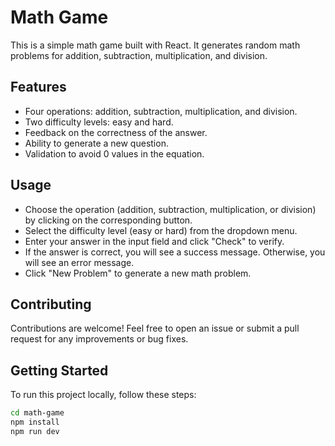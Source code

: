 # Math Game

This is a simple math game built with React. It generates random math problems for addition, subtraction, multiplication, and division.

## Features

- Four operations: addition, subtraction, multiplication, and division.
- Two difficulty levels: easy and hard.
- Feedback on the correctness of the answer.
- Ability to generate a new question.
- Validation to avoid 0 values in the equation.

## Usage

- Choose the operation (addition, subtraction, multiplication, or division) by clicking on the corresponding button.
- Select the difficulty level (easy or hard) from the dropdown menu.
- Enter your answer in the input field and click "Check" to verify.
- If the answer is correct, you will see a success message. Otherwise, you will see an error message.
- Click "New Problem" to generate a new math problem.

## Contributing

Contributions are welcome! Feel free to open an issue or submit a pull request for any improvements or bug fixes.

## Getting Started

To run this project locally, follow these steps:

```bash
cd math-game
npm install
npm run dev
```
